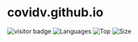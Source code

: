# covidv.github.io

![visitor badge](https://visitor-badge.glitch.me/badge?page_id=covidv.covidv.github.io)
![Languages](https://img.shields.io/github/languages/count/covidv/covidv.github.io?style=flat-square)
![Top](https://img.shields.io/github/languages/top/covidv/covidv.github.io?color=purple)
![Size](https://img.shields.io/github/repo-size/covidv/covidv.github.io?color=yellow)

